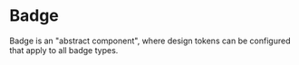 # Badge

Badge is an "abstract component", where design tokens can be configured that apply to all badge types.
